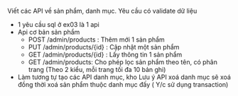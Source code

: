 Viết các API về sản phẩm, danh mục. Yêu cầu có validate dữ liệu
- 1 yêu cầu sql ở ex03 là 1 api
- Api cơ bản sản phẩm
   + POST /admin/products : Thêm mới 1 sản phẩm
   + PUT /admin/products/{id} : Cập nhật một sản phẩm
   + GET /admin/products/{id} : Lấy thông tin 1 sản phẩm
   + GET /admin/products: Cho phép lọc sản phẩm theo tên, có phân trang (Theo 2 kiểu, mỗi trang tối đa 10 bản ghi)
- Làm tương tự tạo các API danh mục, kho
Lưu ý API xoá danh mục sẽ xoá đồng thời xoá sản phẩm thuộc danh mục đấy ( Y/c sử dụng transaction)